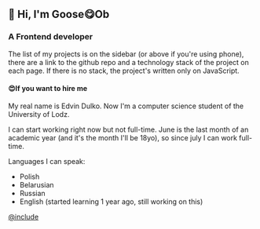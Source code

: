 ## 👋 Hi, I'm Goose😋Ob
### A Frontend developer

The list of my projects is on the sidebar (or above if you're using phone),
there are a link to the github repo and a technology stack of the project on each
page. If there is no stack, the project's written only on JavaScript.

#### 😍If you want to hire me

My real name is Edvin Dulko. Now I'm a computer science student of the
University of Lodz.

I can start working right now but not full-time.
June is the last month of an academic year
(and it's the month I'll be 18yo), so since july I can work full-time.

Languages I can speak:
- Polish
- Belarusian
- Russian
- English (started learning 1 year ago, still working on this)

[@include](../index.md)
